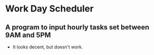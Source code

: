 # Work Day Scheduler

## A program to input hourly tasks set between 9AM and 5PM

* It looks decent, but doesn't work.
